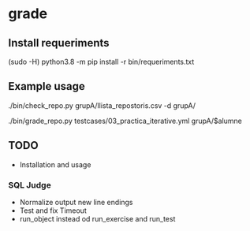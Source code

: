 # grade
## Install requeriments
(sudo -H) python3.8 -m pip install -r bin/requeriments.txt

## Example usage

./bin/check\_repo.py grupA/llista\_repostoris.csv -d grupA/

./bin/grade\_repo.py testcases/03\_practica\_iterative.yml grupA/$alumne

## TODO
- Installation and usage
### SQL Judge
- Normalize output new line endings
- Test and fix Timeout
- run\_object instead od run\_exercise and run\_test
